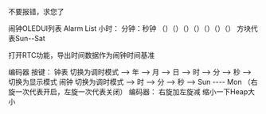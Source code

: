 不要报错，求您了

闹钟OLEDUI列表
Alarm List
小时： 分钟：秒钟   （）（）（）（）（）（）（） 方块代表Sun--Sat

打开RTC功能，导出时间数据作为闹钟时间基准

编码器    按键：     钟表  切换为调时模式 --> 年  --> 月 --> 日  --> 时 --> 分 --> 秒 --> 切换为显示模式
                    闹钟  切换为调时模式 --> 时  --> 分 --> 秒 --> Sun  ----   Mon  （右旋一次代表开启，左旋一次代表关闭）
         编码器：    右旋加左旋减
缩小一下Heap大小




